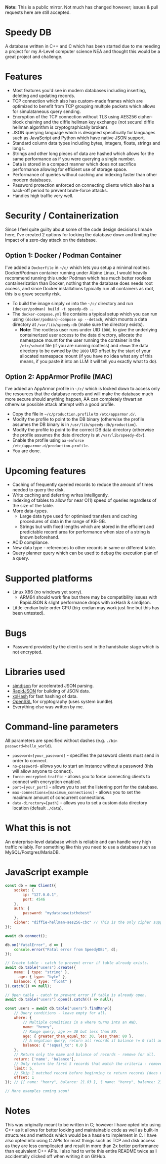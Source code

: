 **Note:** This is a public mirror. Not much has changed however; issues & pull requests here are still accepted.

# Speedy DB
A database written in C++ and C which has been started due to me needing a project for my A-Level computer science NEA and thought this would be a great project and challenge.

# Features
- Most features you'd see in modern databases including inserting, deleting and updating records.
- TCP connection which also has custom-made frames which are optimized to benefit from TCP grouping multiple packets which allows for simulataneous query sending.
- Encryption of the TCP connection without TLS using AES256 cipher-block chaining and the diffie hellman key exchange (not secure! diffie hellman algorithm is cryptographically broken).
- JSON querying language which is designed specifically for languages such as JavaScript and Python which have native JSON support.
- Standard column data types including bytes, integers, floats, strings and longs.
- Strings and other long pieces of data are hashed which allows for the same performance as if you were querying a single number.
- Data is stored in a compact manner which does not sacrifice performance allowing for efficient use of storage space.
- Performance of queries without caching and indexing faster than other modern databases.
- Password protection enforced on connecting clients which also has a back-off period to prevent brute-force attacks.
- Handles high traffic very well.

# Security / Containerization
Since I feel quite guilty about some of the code design decisions I made here, I've created 2 options for locking the database down and limiting the impact of a zero-day attack on the database.

## Option 1: Docker / Podman Container
I've added a `Dockerfile` in `~/c/` which lets you setup a minimal rootless Docker/Podman container running under Alpine Linux, I would heavily recommend running this under Podman which has much better rootless containerization than Docker, nothing that the database does needs root access, and since Docker installations typically run all containers as root, this is a grave security risk.
- To build the image simply `cd` into the `~/c/` directory and run `(docker/podman) build -t speedy-db .`.
- The `docker-compose.yml` file contains a typical setup which you can run using `(docker/podman)-compose up --detach`, which mounts a data directory at `/var/lib/speedy-db` (make sure the directory exists).
  - **Note:** The rootless user runs under UID `1000`, to give the underlying containerized user access to the data directory, allocate the namespace mount for the user running the container in the `/etc/subuid` file (if you are running rootless) and `chown` the data directory to be owned by the `1000` UID offset by the start of your allocated namespace mount (if you have no idea what any of this means, if you paste it into an LLM it will tell you exactly what to do).

## Option 2: AppArmor Profile (MAC)
I've added an AppArmor profile in `~/c/` which is locked down to access only the resources that the database needs and will make the database much more secure should anything happen, AA can completely thwart an otherwise possible attack attempt with a good profile.
- Copy the file in `~/c/production.profile` to `/etc/apparmor.d/`.
- Modify the profile to point to the DB binary (otherwise the profile assumes the DB binary is in `/usr/lib/speedy-db/production`).
- Modify the profile to point to the correct DB data directory (otherwise the profile assumes the data directory is at `/var/lib/speedy-db/`).
- Enable the profile using `aa-enforce /etc/apparmor.d/production.profile`.
- You are done.

# Upcoming features
- Caching of frequently queried records to reduce the amount of times needed to query the disk.
- Write caching and deferring writes intelligently.
- Indexing of tables to allow for near O(1) speed of queries regardless of the size of the table.
- More data-types.
  - Large data type used for optimised transfers and caching procedures of data in the range of KB-GB.
  - Strings but with fixed lengths which are stored in the efficient and predictable record area for performance when size of a string is known beforehand. 
- ACID compliance.
- New data type - references to other records in same or different table.
- Query planner query which can be used to debug the execution plan of a query.

# Supported platforms
- Linux X86 (no windows yet sorry).
  - ARM64 should work fine but there may be compatibility issues with RapidJSON & slight performance drops with xxHash & simdjson. 
- Little-endian byte order CPU (big-endian may work just fine but this has been untested).

# Bugs
- Password provided by the client is sent in the handshake stage which is not encrypted.

# Libraries used
- [simdjson](https://github.com/simdjson/simdjson) for accelerated JSON parsing.
- [RapidJSON](https://github.com/Tencent/rapidjson) for building of JSON data.
- [xxHash](https://github.com/Cyan4973/xxHash) for fast hashing of data.
- [OpenSSL](https://github.com/openssl/openssl) for cryptography (uses system bundle).
- Everything else was written by me.

# Command-line parameters
All parameters are specified without dashes (e.g. `./bin password=hello_world`).
- `password=[your_password]` - specifies the password clients must send in order to connect.
- `no-password`- allows you to start an instance without a password (this will allow anyone to connect).
- `force-encrypted-traffic` - allows you to force connecting clients to connect with encryption enabled.
- `port=[your_port]` - allows you to set the listening port for the database.
- `max-connections=[maximum_connections]` - allows you to set the maximum amount of concurrent connections.
- `data-directory=[path]` - allows you to set a custom data directory location (default `./data`).

# What this is not
An enterprise-level database which is reliable and can handle very high traffic reliably.
For something like this you need to use a database such as MySQL/Postgres/MariaDB.

# JavaScript example
```js
const db = new Client({
	socket: {
		ip: "127.0.0.1",
		port: 4546
	},
	auth: {
		password: "mydatabaseisthebest"
	},
	cipher: "diffie-hellman-aes256-cbc" // This is the only cipher supported at the moment.
});

await db.connect();

db.on("fatalError", d => {
	console.error("Fatal error from SpeedyDB:", d);
});

// Create table - catch to prevent error if table already exists.
await db.table("users").create({
    name: { type: "string" },
	  age: { type: "byte" },
    balance: { type: "float" }
}).catch(() => null);

// Open table - catch to prevent error if table is already open.
await db.table("users").open().catch(() => null);

const users = await db.table("users").findMany({
    // Query conditions - leave empty for all.
    where: {
        // Multiple conditions in a where turns into an AND.
        name: "henry",
        // Range query, age >= 30 but less than 80.
        age: { greater_than_equal_to: 30, less_than: 80 },
        // A negation query, return all records if balance != 0 (all advanced query operators support negation via '!').
        balance: { "!equal_to": 0.0 }
    },
    // Return only the name and balance of records - remove for all.
    return: ['name', 'balance'],
    // Only return the first 5 records that match the criteria - remove for no limit.
    limit: 5,
    // Skip 1 matched record before beginning to return records (does not count towards limit).
    offset: 1
}); // [{ name: "henry", balance: 21.83 }, { name: "henry", balance: 238.0 }, ...]

// More examples coming soon!
```

# Notes
This was originally meant to be written in C; however I have opted into using C++ as it allows for better looking and maintainable code as well as built-in structures and methods which would be a hassle to implement in C.
I have also opted into using C APIs for most things such as TCP and disk access as they are less complicated and result in more than 2x better performance than equivalent C++ APIs.
I also had to write this entire README twice as I accidentally clicked off when writing it on GitHub.
